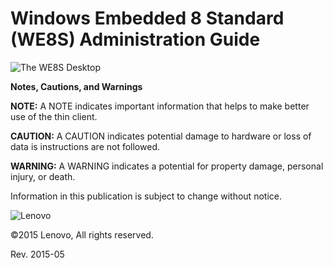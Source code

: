 Windows Embedded 8 Standard (WE8S) Administration Guide
=======================================================

![The WE8S Desktop](C:/Documentation/WES8/we8s-administration-guide/Main/assets/Screenshot1.png)





**Notes, Cautions, and Warnings**

**NOTE:** A NOTE indicates important information that helps to make better use of the thin client.

**CAUTION:** A CAUTION indicates potential damage to hardware or loss of data is instructions are not followed.

**WARNING:** A WARNING indicates a potential for property damage, personal injury, or death.

Information in this publication is subject to change without notice.

![Lenovo](C:/Documentation/WES8/we8s-administration-guide/Main/assets/ScreenshotL.png)

©2015 Lenovo, All rights reserved.

Rev. 2015-05
